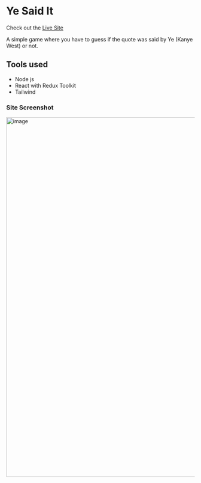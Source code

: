 # Ye Said It

Check out the [Live Site](https://did-ye-say-it.onrender.com/)

A simple game where you have to guess if the quote was said by Ye (Kanye West) or not.

## Tools used

- Node js
- React with Redux Toolkit
- Tailwind

### Site Screenshot

<img width="958" alt="image" src="https://private-user-images.githubusercontent.com/100353887/293841656-d0efc1e8-7ec0-4110-99bf-c23a6cd19bc0.png?jwt=eyJhbGciOiJIUzI1NiIsInR5cCI6IkpXVCJ9.eyJpc3MiOiJnaXRodWIuY29tIiwiYXVkIjoicmF3LmdpdGh1YnVzZXJjb250ZW50LmNvbSIsImtleSI6ImtleTUiLCJleHAiOjE3MDQyNjEyNzAsIm5iZiI6MTcwNDI2MDk3MCwicGF0aCI6Ii8xMDAzNTM4ODcvMjkzODQxNjU2LWQwZWZjMWU4LTdlYzAtNDExMC05OWJmLWMyM2E2Y2QxOWJjMC5wbmc_WC1BbXotQWxnb3JpdGhtPUFXUzQtSE1BQy1TSEEyNTYmWC1BbXotQ3JlZGVudGlhbD1BS0lBVkNPRFlMU0E1M1BRSzRaQSUyRjIwMjQwMTAzJTJGdXMtZWFzdC0xJTJGczMlMkZhd3M0X3JlcXVlc3QmWC1BbXotRGF0ZT0yMDI0MDEwM1QwNTQ5MzBaJlgtQW16LUV4cGlyZXM9MzAwJlgtQW16LVNpZ25hdHVyZT0wYzQ4MjY1MTdjMTZkY2JlYjNhZTY2MGE3OTBiMTg2YTg3OWVjZmUxNWEzMDMyMWVjNWZmYzFjMDBmNzU4ZGJjJlgtQW16LVNpZ25lZEhlYWRlcnM9aG9zdCZhY3Rvcl9pZD0wJmtleV9pZD0wJnJlcG9faWQ9MCJ9.DxzhQeIDz6aJS0tHp03YnclBQCP7EJeNi7tg1y17Gm8">
